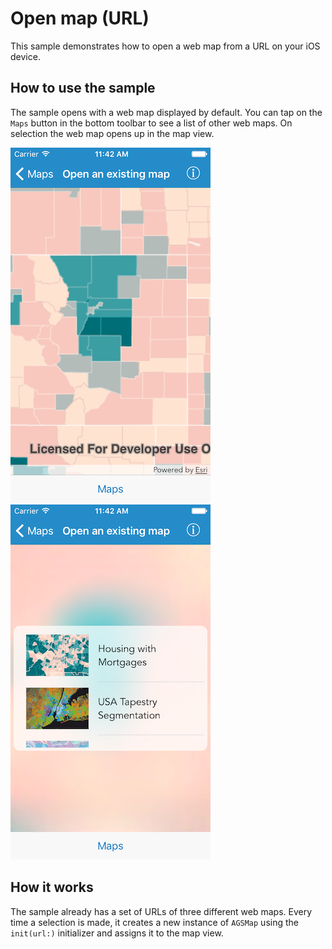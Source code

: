 # Open map (URL)

This sample demonstrates how to open a web map from a URL on your iOS
device.

## How to use the sample

The sample opens with a web map displayed by default. You can tap on the
`Maps` button in the bottom toolbar to see a list of other web maps. On
selection the web map opens up in the map view.

![](image1.png) ![](image2.png)

## How it works

The sample already has a set of URLs of three different web maps. Every
time a selection is made, it creates a new instance of `AGSMap` using
the `init(url:)` initializer and assigns it to the map view.
